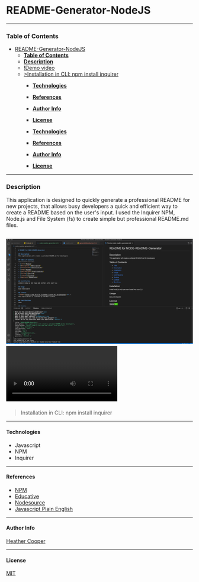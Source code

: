# README-Generator-NodeJS

---
### __Table of Contents__

- [README-Generator-NodeJS](#readme-generator-nodejs)
    - [__Table of Contents__](#table-of-contents)
    - [__Description__](#description)
  - [!Demo video](#)
  - [>Installation in CLI: npm install inquirer](#installation-in-cli-npm-install-inquirer)
      - [__Technologies__](#technologies)
      - [__References__](#references)
      - [__Author Info__](#author-info)
      - [__License__](#license)
  
      - [__Technologies__](#technologies)
      - [__References__](#references)
      - [__Author Info__](#author-info)
      - [__License__](#license)

---
### __Description__
This application is designed to quickly generate a professional README for new projects, that allows busy developers a quick and efficient way to create a README based on the user's input. I used the Inquirer NPM, Node.js and File System (fs)
to create simple but professional README.md files.


![Project Image](util/images/README-GEN-Preview.png)
![Demo video](util/README-Generator-DemoVideo.mov)
---
>Installation in CLI: npm install inquirer 
---
#### __Technologies__
- Javascript
- NPM
- Inquirer

---
#### __References__
- [NPM](https://docs.npmjs.com/packages-and-modules)
- [Educative](https://www.educative.io/edpresso/how-to-use-the-inquirer-node-package)
- [Nodesource](https://nodesource.com/blog/an-absolute-beginners-guide-to-using-npm/)
- [Javascript Plain English](https://javascript.plainenglish.io/how-to-inquirer-js-c10a4e05ef1f)

---
#### __Author Info__

[Heather Cooper](https://github.com/cheribc)

---
#### __License__
[MIT](https://opensource.org/licenses/MIT)
